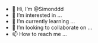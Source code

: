 - 👋 Hi, I’m @Simonddd
- 👀 I’m interested in ...
- 🌱 I’m currently learning ...
- 💞️ I’m looking to collaborate on ...
- 📫 How to reach me ...

<!---
Simonddd/Simonddd is a ✨ special ✨ repository because its `README.md` (this file) appears on your GitHub profile.
You can click the Preview link to take a look at your changes.
--->
